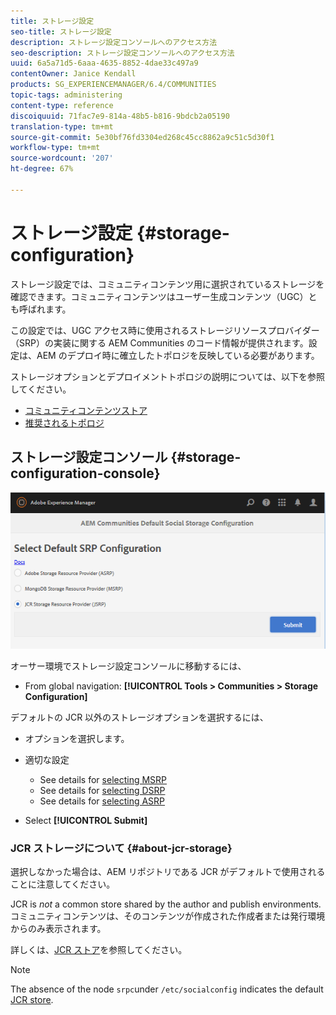 ```yaml
---
title: ストレージ設定
seo-title: ストレージ設定
description: ストレージ設定コンソールへのアクセス方法
seo-description: ストレージ設定コンソールへのアクセス方法
uuid: 6a5a71d5-6aaa-4635-8852-4dae33c497a9
contentOwner: Janice Kendall
products: SG_EXPERIENCEMANAGER/6.4/COMMUNITIES
topic-tags: administering
content-type: reference
discoiquuid: 71fac7e9-814a-48b5-b816-9bdcb2a05190
translation-type: tm+mt
source-git-commit: 5e30bf76fd3304ed268c45cc8862a9c51c5d30f1
workflow-type: tm+mt
source-wordcount: '207'
ht-degree: 67%

---
```



# ストレージ設定 {#storage-configuration}

ストレージ設定では、コミュニティコンテンツ用に選択されているストレージを確認できます。コミュニティコンテンツはユーザー生成コンテンツ（UGC）とも呼ばれます。

この設定では、UGC アクセス時に使用されるストレージリソースプロバイダー（SRP）の実装に関する AEM Communities のコード情報が提供されます。設定は、AEM のデプロイ時に確立したトポロジを反映している必要があります。

ストレージオプションとデプロイメントトポロジの説明については、以下を参照してください。

* [コミュニティコンテンツストア](working-with-srp.md)
* [推奨されるトポロジ](topologies.md)

## ストレージ設定コンソール {#storage-configuration-console}

![chlimage_1-188](assets/chlimage_1-188.png)

オーサー環境でストレージ設定コンソールに移動するには、

* From global navigation: **[!UICONTROL Tools > Communities > Storage Configuration]**

デフォルトの JCR 以外のストレージオプションを選択するには、

* オプションを選択します。
* 適切な設定

   * See details for [selecting MSRP](msrp.md#select-msrp)
   * See details for [selecting DSRP](dsrp.md#select-dsrp)
   * See details for [selecting ASRP](asrp.md#select-asrp)

* Select **[!UICONTROL Submit]**

### JCR ストレージについて {#about-jcr-storage}

選択しなかった場合は、AEM リポジトリである JCR がデフォルトで使用されることに注意してください。

JCR is *not* a common store shared by the author and publish environments. コミュニティコンテンツは、そのコンテンツが作成された作成者または発行環境からのみ表示されます。

詳しくは、[JCR ストア](jsrp.md)を参照してください。

>[!NOTE]
>
>The absence of the node `srpc`under `/etc/socialconfig` indicates the default [JCR store](jsrp.md).

